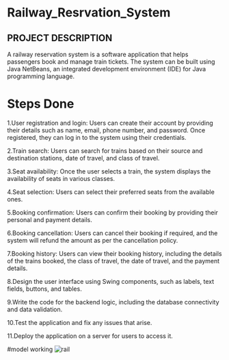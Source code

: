 # Railway_Resrvation_System

## PROJECT DESCRIPTION
A railway reservation system is a software application that helps passengers book and manage train tickets. The system can be built using Java NetBeans, an integrated development environment (IDE) for Java programming language.


# Steps Done

1.User registration and login: Users can create their account by providing their details such as name, email, phone number, and password. Once registered, they can log in to the system using their credentials.

2.Train search: Users can search for trains based on their source and destination stations, date of travel, and class of travel.

3.Seat availability: Once the user selects a train, the system displays the availability of seats in various classes.

4.Seat selection: Users can select their preferred seats from the available ones.

5.Booking confirmation: Users can confirm their booking by providing their personal and payment details.

6.Booking cancellation: Users can cancel their booking if required, and the system will refund the amount as per the cancellation policy.

7.Booking history: Users can view their booking history, including the details of the trains booked, the class of travel, the date of travel, and the payment details.

8.Design the user interface using Swing components, such as labels, text fields, buttons, and tables.

9.Write the code for the backend logic, including the database connectivity and data validation.

10.Test the application and fix any issues that arise.

11.Deploy the application on a server for users to access it.

#model working
![rail](https://github.com/Gokulachalam/Railway_Resrvation_System/assets/89055461/5a27460d-5721-434f-8a39-8a192dc82099)



